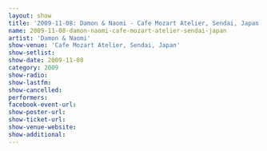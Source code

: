 ```yaml
---
layout: show
title: '2009-11-08: Damon & Naomi - Cafe Mozart Atelier, Sendai, Japan'
name: 2009-11-08-damon-naomi-cafe-mozart-atelier-sendai-japan
artist: 'Damon & Naomi'
show-venue: 'Cafe Mozart Atelier, Sendai, Japan'
show-setlist: 
show-date: 2009-11-08
category: 2009
show-radio: 
show-lastfm: 
show-cancelled: 
performers: 
facebook-event-url: 
show-poster-url: 
show-ticket-url: 
show-venue-website: 
show-additional: 
---
```


